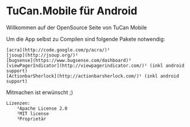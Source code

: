 # TuCan.Mobile für Android


Willkommen auf der OpenSource Seite von TuCan Mobile

Um die App selbst zu Compilen sind folgende Pakete notwendig:

	[acra](http://code.google.com/p/acra/)¹
	[jsoup](http://jsoup.org/)²
	[bugsense](https://www.bugsense.com/dashboard)³
	[viewPagerIndicator](http://viewpagerindicator.com/)¹ (inkl android support)
	[ActionbarSherlock](http://actionbarsherlock.com/)¹ (inkl android support)
	
Mitmachen ist erwünscht ;)
	
	
	Lizenzen:
		¹Apache License 2.0
		²MIT license
		³Proprietär
